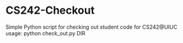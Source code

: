 # CS242-Checkout
Simple Python script for checking out student code for CS242@UIUC
usage: python check_out.py DIR
